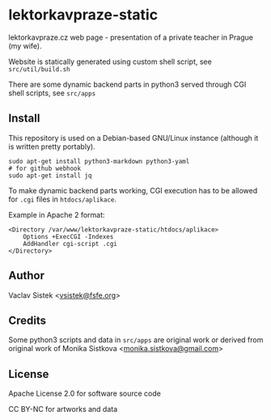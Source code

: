 # lektorkavpraze-static

lektorkavpraze.cz web page - presentation of a private teacher in Prague (my wife).

Website is statically generated using custom shell script, see `src/util/build.sh`

There are some dynamic backend parts in python3 served through CGI shell scripts, see `src/apps`

## Install

This repository is used on a Debian-based GNU/Linux instance (although it is written pretty portably).
```
sudo apt-get install python3-markdown python3-yaml
# for github webhook
sudo apt-get install jq
```

To make dynamic backend parts working, CGI execution has to be allowed for `.cgi` files in `htdocs/aplikace`.

Example in Apache 2 format:
```
<Directory /var/www/lektorkavpraze-static/htdocs/aplikace>
    Options +ExecCGI -Indexes
    AddHandler cgi-script .cgi
</Directory>
```

## Author

Vaclav Sistek &lt;vsistek@fsfe.org&gt;

## Credits

Some python3 scripts and data in `src/apps` are original work or derived from original work of Monika Sistkova &lt;monika.sistkova@gmail.com&gt;

## License

Apache License 2.0 for software source code

CC BY-NC for artworks and data
